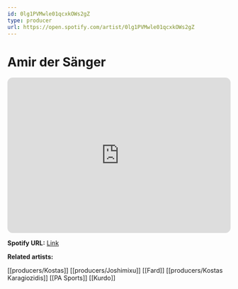 ```yaml
---
id: 0lg1PVMwle01qcxkOWs2gZ
type: producer
url: https://open.spotify.com/artist/0lg1PVMwle01qcxkOWs2gZ
---
```

# Amir der Sänger

<iframe style="border-radius:12px" src="https://open.spotify.com/embed/artist/0lg1PVMwle01qcxkOWs2gZ" width="100%" height="352" frameBorder="0" allowfullscreen="" allow="autoplay; clipboard-write; encrypted-media; fullscreen; picture-in-picture" loading="lazy"></iframe>

**Spotify URL:** [Link](https://open.spotify.com/artist/0lg1PVMwle01qcxkOWs2gZ)

**Related artists:**

[[producers/Kostas]]
[[producers/Joshimixu]]
[[Fard]]
[[producers/Kostas Karagiozidis]]
[[PA Sports]]
[[Kurdo]]
